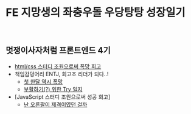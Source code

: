 # FE 지망생의 좌충우돌 우당탕탕 성장일기

<br>

## 멋쟁이사자처럼 프론트엔드 4기

- [html/css 스터디 조원으로써 폭망 회고](https://github.com/kelly121212/TIL/blob/main/LikeLion/html_study_ssul.md)
- 책임감덩어리 ENTJ, 회고조 리더가 되다..!
  - [첫 한달 역시 폭망](https://github.com/kelly121212/TIL/blob/main/LikeLion/review_1.md)
  - [부활하기(?) 위한 Try 일지](https://github.com/kelly121212/TIL/blob/main/LikeLion/review_2.md)
- [JavaScript 스터디 조원으로써 성공 회고]
  - [난 오른팔이 제격이였던 걸까](https://github.com/kelly121212/TIL/blob/main/LikeLion/javascript_study_1.md)
